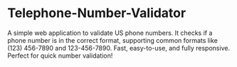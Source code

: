 # Telephone-Number-Validator
A simple web application to validate US phone numbers. It checks if a phone number is in the correct format, supporting common formats like (123) 456-7890 and 123-456-7890. Fast, easy-to-use, and fully responsive. Perfect for quick number validation!
